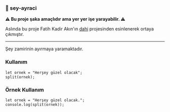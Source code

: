 ### :hatching_chick: sey-ayraci

**:warning: Bu proje şaka amaçlıdır ama yer yer işe yarayabilir. :warning:**

Aslında bu proje Fatih Kadir Akın'ın [dahi](https://github.com/f/dahi) projesinden esinlenerek ortaya çıkmıştır.

---

Şey zamirinin ayırmaya yaramaktadır.

### Kullanım
```
let ornek = "Herşey güzel olacak";
split(ornek);
```

### Örnek Kullanım
```
let ornek = "Herşey güzel olacak.";
console.log(split(ornek));
```



